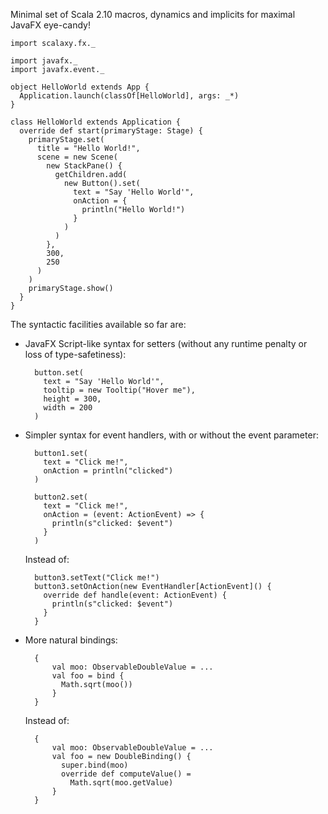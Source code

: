 Minimal set of Scala 2.10 macros, dynamics and implicits for maximal JavaFX eye-candy!

    import scalaxy.fx._
    
    import javafx._
    import javafx.event._
    
    object HelloWorld extends App {
      Application.launch(classOf[HelloWorld], args: _*)
    }
    
    class HelloWorld extends Application {
      override def start(primaryStage: Stage) {
        primaryStage.set(
          title = "Hello World!",
          scene = new Scene(
            new StackPane() {
              getChildren.add(
                new Button().set(
                  text = "Say 'Hello World'",
                  onAction = {
                    println("Hello World!")
                  }
                )
              )
            }, 
            300, 
            250
          )
        )
        primaryStage.show()
      }
    }
    
The syntactic facilities available so far are:
- JavaFX Script-like syntax for setters (without any runtime penalty or loss of type-safetiness): 

        button.set(
          text = "Say 'Hello World'",
          tooltip = new Tooltip("Hover me"),
          height = 300,
          width = 200
        )
      
- Simpler syntax for event handlers, with or without the event parameter:
    
        button1.set(
          text = "Click me!",
          onAction = println("clicked")
        )
        
        button2.set(
          text = "Click me!",
          onAction = (event: ActionEvent) => {
            println(s"clicked: $event")
          }
        )
        
  Instead of:
  
        button3.setText("Click me!")
        button3.setOnAction(new EventHandler[ActionEvent]() {
          override def handle(event: ActionEvent) {
            println(s"clicked: $event")
          }
        }
        
- More natural bindings:

        {
            val moo: ObservableDoubleValue = ...
            val foo = bind {
              Math.sqrt(moo())
            }
        }
        
  Instead of:
  
        {
            val moo: ObservableDoubleValue = ...
            val foo = new DoubleBinding() {
              super.bind(moo)
              override def computeValue() = 
                Math.sqrt(moo.getValue)
            }
        }
